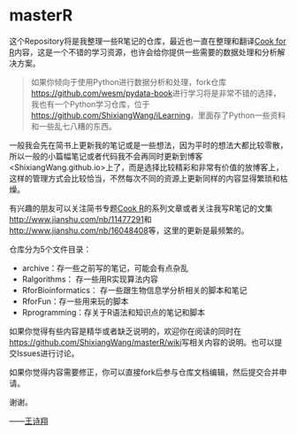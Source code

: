 # masterR

这个Repository将是我整理一些R笔记的仓库，最近也一直在整理和翻译[Cook for R](https://github.com/ShixiangWang/Cookbook-for-R-Chinese)内容，这是一个不错的学习资源，也许会给你提供一些需要的数据处理和分析解决方案。

> 如果你倾向于使用Python进行数据分析和处理，fork仓库<https://github.com/wesm/pydata-book>进行学习将是非常不错的选择，我也有一个Python学习仓库，位于<https://github.com/ShixiangWang/iLearning>，里面存了Python一些资料和一些乱七八糟的东西。

一般我会先在简书上更新我的笔记或是一些想法，因为平时的想法大都比较零散，所以一般的小篇幅笔记或者代码我不会再同时更新到博客<ShixiangWang.github.io>上了，而是选择比较精彩和非常有价值的放博客上，这样的管理方式会比较恰当，不然每次不同的资源上更新同样的内容显得繁琐和枯燥。

有兴趣的朋友可以关注简书专题[Cook R](http://www.jianshu.com/c/7a295a2306de)的系列文章或者关注我写R笔记的文集<http://www.jianshu.com/nb/11477291>和<http://www.jianshu.com/nb/16048408>等，这里的更新是最频繁的。

仓库分为5个文件目录：

- archive：存一些之前写的笔记，可能会有点杂乱
- Ralgorithms： 存一些用R实现算法内容
- RforBioinformatics： 存一些跟生物信息学分析相关的脚本和笔记
- RforFun：存一些用来玩的脚本
- Rprogramming：存关于R语法和知识点的笔记和脚本



如果你觉得有些内容是精华或者缺乏说明的，欢迎你在阅读的同时在<https://github.com/ShixiangWang/masterR/wiki>写相关内容的说明。也可以提交Issues进行讨论。

如果你觉得内容需要修正，你可以直接fork后参与仓库文档编辑，然后提交合并申请。

谢谢。

——[王诗翔](http://www.jianshu.com/u/b6608e27dc74)

